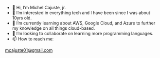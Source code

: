 - 👋 Hi, I’m Michel Cajuste, jr.
- 👀 I’m interested in everything tech and I have been since I was about 10yrs old.
- 🌱 I’m currently learning about AWS, Google Cloud, and Azure to further my knowledge on all things cloud-based.
- 💞️ I’m looking to collaborate on learning more programming languages.
- 📫 How to reach me:

mcajuste01@gmail.com 

<!---
mcajuste01/mcajuste01 is a ✨ special ✨ repository because its `README.md` (this file) appears on your GitHub profile.
You can click the Preview link to take a look at your changes.
--->
